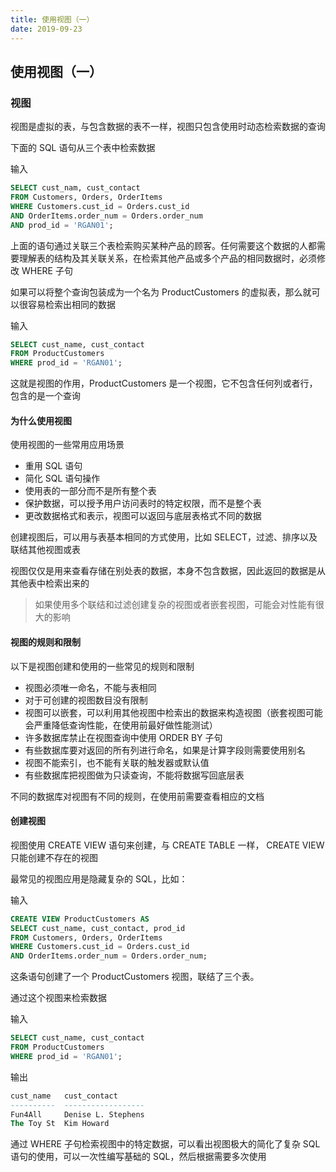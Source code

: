 ```yaml
---
title: 使用视图（一）
date: 2019-09-23
---
```


## 使用视图（一）



### 视图

视图是虚拟的表，与包含数据的表不一样，视图只包含使用时动态检索数据的查询

下面的 SQL 语句从三个表中检索数据

输入
```sql
SELECT cust_nam, cust_contact
FROM Customers, Orders, OrderItems
WHERE Customers.cust_id = Orders.cust_id 
AND OrderItems.order_num = Orders.order_num
AND prod_id = 'RGAN01';
```
上面的语句通过关联三个表检索购买某种产品的顾客。任何需要这个数据的人都需要理解表的结构及其关联关系，在检索其他产品或多个产品的相同数据时，必须修改 WHERE 子句

如果可以将整个查询包装成为一个名为 ProductCustomers 的虚拟表，那么就可以很容易检索出相同的数据

输入
```sql
SELECT cust_name, cust_contact
FROM ProductCustomers
WHERE prod_id = 'RGAN01';
```
这就是视图的作用，ProductCustomers 是一个视图，它不包含任何列或者行，包含的是一个查询




#### 为什么使用视图

使用视图的一些常用应用场景

- 重用 SQL 语句
- 简化 SQL 语句操作
- 使用表的一部分而不是所有整个表
- 保护数据，可以授予用户访问表时的特定权限，而不是整个表
- 更改数据格式和表示，视图可以返回与底层表格式不同的数据


创建视图后，可以用与表基本相同的方式使用，比如 SELECT，过滤、排序以及联结其他视图或表

视图仅仅是用来查看存储在别处表的数据，本身不包含数据，因此返回的数据是从其他表中检索出来的

> 如果使用多个联结和过滤创建复杂的视图或者嵌套视图，可能会对性能有很大的影响



#### 视图的规则和限制

以下是视图创建和使用的一些常见的规则和限制

- 视图必须唯一命名，不能与表相同
- 对于可创建的视图数目没有限制
- 视图可以嵌套，可以利用其他视图中检索出的数据来构造视图（嵌套视图可能会严重降低查询性能，在使用前最好做性能测试）
- 许多数据库禁止在视图查询中使用 ORDER BY 子句
- 有些数据库要对返回的所有列进行命名，如果是计算字段则需要使用别名
- 视图不能索引，也不能有关联的触发器或默认值
- 有些数据库把视图做为只读查询，不能将数据写回底层表

不同的数据库对视图有不同的规则，在使用前需要查看相应的文档



#### 创建视图

视图使用 CREATE VIEW 语句来创建，与 CREATE TABLE 一样， CREATE VIEW 只能创建不存在的视图

最常见的视图应用是隐藏复杂的 SQL，比如：

输入
```sql
CREATE VIEW ProductCustomers AS
SELECT cust_name, cust_contact, prod_id
FROM Customers, Orders, OrderItems
WHERE Customers.cust_id = Orders.cust_id 
AND OrderItems.order_num = Orders.order_num;
```

这条语句创建了一个 ProductCustomers 视图，联结了三个表。

通过这个视图来检索数据

输入
```sql
SELECT cust_name, cust_contact
FROM ProductCustomers
WHERE prod_id = 'RGAN01';
```

输出
```sql
cust_name   cust_contact      
----------  ------------------
Fun4All     Denise L. Stephens
The Toy St  Kim Howard
```

通过 WHERE 子句检索视图中的特定数据，可以看出视图极大的简化了复杂 SQL 语句的使用，可以一次性编写基础的 SQL，然后根据需要多次使用




